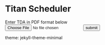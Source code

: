 <html>
    <head>
        <h1>
            Titan Scheduler
        </h1>
        <body>
            Enter TDA in PDF format below
        <body>
    <form id = "uploadbanner" method = "post" action = "#">
        <input id = "fileupload" type = "file" />
        <input type = "submit" value = "submit" id = "submit" />
  </form>
theme: jekyll-theme-minimal
